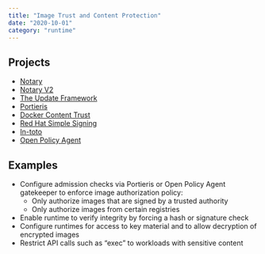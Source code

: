 ```yaml
---
title: "Image Trust and Content Protection"
date: "2020-10-01"
category: "runtime"
---
```



## Projects

- [Notary](https://github.com/theupdateframework/notary)
- [Notary V2](https://github.com/notaryproject/nv2)
- [The Update Framework](https://github.com/theupdateframework)
- [Portieris](https://github.com/IBM/portieris)
- [Docker Content Trust](https://docs.docker.com/engine/security/trust/)
- [Red Hat Simple Signing](https://docs.docker.com/engine/security/trust/)
- [In-toto](https://github.com/in-toto)
- [Open Policy Agent](https://www.openpolicyagent.org/)


<!---
## Commercial Projects
- [Divvy Cloud by Rapid7](www.alcide.io)

## Misc Projects
-->

## Examples

- Configure admission checks via Portieris or Open Policy Agent gatekeeper to enforce image authorization policy:
  - Only authorize images that are signed by a trusted authority
  - Only authorize images from certain registries 
- Enable runtime to verify integrity by forcing a hash or signature check 
- Configure runtimes for access to key material and to allow decryption of encrypted images
- Restrict API calls such as “exec” to workloads with sensitive content
